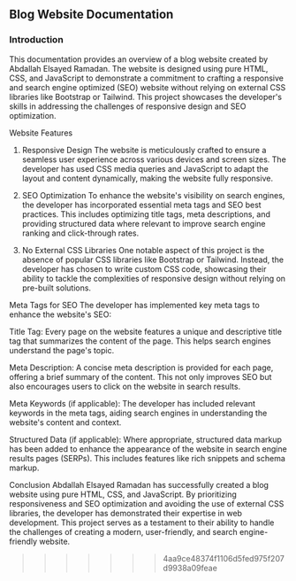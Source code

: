 ## Blog Website Documentation

### Introduction

This documentation provides an overview of a blog website created by Abdallah Elsayed Ramadan. The website is designed using pure HTML, CSS, and JavaScript to demonstrate a commitment to crafting a responsive and search engine optimized (SEO) website without relying on external CSS libraries like Bootstrap or Tailwind. This project showcases the developer's skills in addressing the challenges of responsive design and SEO optimization.

Website Features
1. Responsive Design
The website is meticulously crafted to ensure a seamless user experience across various devices and screen sizes. The developer has used CSS media queries and JavaScript to adapt the layout and content dynamically, making the website fully responsive.

2. SEO Optimization
To enhance the website's visibility on search engines, the developer has incorporated essential meta tags and SEO best practices. This includes optimizing title tags, meta descriptions, and providing structured data where relevant to improve search engine ranking and click-through rates.

3. No External CSS Libraries
One notable aspect of this project is the absence of popular CSS libraries like Bootstrap or Tailwind. Instead, the developer has chosen to write custom CSS code, showcasing their ability to tackle the complexities of responsive design without relying on pre-built solutions.

Meta Tags for SEO
The developer has implemented key meta tags to enhance the website's SEO:

Title Tag: Every page on the website features a unique and descriptive title tag that summarizes the content of the page. This helps search engines understand the page's topic.

Meta Description: A concise meta description is provided for each page, offering a brief summary of the content. This not only improves SEO but also encourages users to click on the website in search results.

Meta Keywords (if applicable): The developer has included relevant keywords in the meta tags, aiding search engines in understanding the website's content and context.

Structured Data (if applicable): Where appropriate, structured data markup has been added to enhance the appearance of the website in search engine results pages (SERPs). This includes features like rich snippets and schema markup.

Conclusion
Abdallah Elsayed Ramadan has successfully created a blog website using pure HTML, CSS, and JavaScript. By prioritizing responsiveness and SEO optimization and avoiding the use of external CSS libraries, the developer has demonstrated their expertise in web development. This project serves as a testament to their ability to handle the challenges of creating a modern, user-friendly, and search engine-friendly website.
>>>>>>> 4aa9ce48374f1106d5fed975f207d9938a09feae
